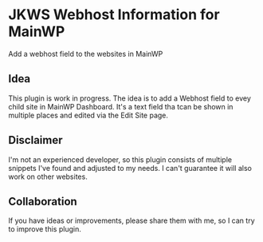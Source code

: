 # JKWS Webhost Information for MainWP
Add a webhost field to the websites in MainWP

## Idea
This plugin is work in progress. The idea is to add a Webhost field to evey child site in MainWP Dashboard. It's a text field tha tcan be shown in multiple places and edited via the Edit Site page.

## Disclaimer
I'm not an experienced developer, so this plugin consists of multiple snippets I've found and adjusted to my needs. I can't guarantee it will also work on other websites.

## Collaboration
If you have ideas or improvements, please share them with me, so I can try to improve this plugin.

